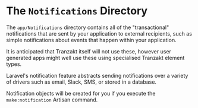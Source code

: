 # The `Notifications` Directory
The `app/Notifications` directory contains all of the "transactional" notifications
that are sent by your application to external recipients, such as simple notifications
about events that happen within your application.

It is anticipated that Tranzakt itself will not use these,
however user generated apps might well use these using specialised Tranzakt element types.

Laravel's notification feature abstracts sending notifications over a variety of drivers
such as email, Slack, SMS, or stored in a database.

Notification objects will be created for you if you execute the `make:notification` Artisan command.